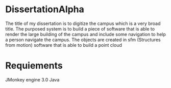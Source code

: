 DissertationAlpha
=================
The title of my dissertation is to digitize the campus which is a very broad title. The purposed system is to build a piece of software that is able to render the large building of the campus and include some navigation to help a person navigate the campus. The objects are created in sfm (Structures from motion) software that is able to build a point cloud

Requiements
=================
JMonkey engine 3.0
Java
